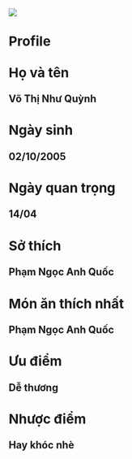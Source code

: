 
<html lang>
<head>
<title>Võ Thị Như Quỳnh</title>    
<style>
body{
font-size: 13px;
font-weight: 400;
line-height: 25px;
/* background-image:url("https://tse2.mm.bing.net/th?id=OIP.VXUO9sPsErwk2Eo9tcDr_AHaEK&pid=Api&P=0&h=220");     */
/*   background-color: ; */
}
</style>
</head>
<body>
<img src="https://scontent.xx.fbcdn.net/v/t1.15752-9/416101032_685791887076951_2192964969791800485_n.jpg?_nc_cat=104&ccb=1-7&_nc_sid=0024fc&_nc_eui2=AeH2r8XZbFbrMRGbVImY-rT360Pi-fwqpkbrQ-L5_CqmRqlMXKjop3BeWrq3dp4tzmb50Y0bR0ZPzG2ANSt3MoTn&_nc_ohc=7AEUrB_09fsQ7kNvgF16i9D&_nc_ad=z-m&_nc_cid=0&_nc_ht=scontent.xx&_nc_gid=AIdnX5Hea7wGSXl2TUzGhqK&oh=03_Q7cD1QGx5lM81ab4XFCnidF1VcspAyMMQkjFSfjHTrmM1tERIw&oe=6714DB5B" >
<h1><b>Profile</b></h1>
<h1>Họ và tên</h1>
<h2>Võ Thị Như Quỳnh</h2>
<h1>Ngày sinh</h1>
<h2>02/10/2005</h2>
<h1>Ngày quan trọng</h1>
<h2> 14/04</h2>
<h1>Sở thích</h1>
<h2> Phạm Ngọc Anh Quốc</h2>
<h1> Món ăn thích nhất</h1>
<h2> Phạm Ngọc Anh Quốc</h2>
<h1> Ưu điểm</h1>
<h2> Dễ thương</h2>
<h1> Nhược điểm</h1>
<h2> Hay khóc nhè</h2>
</body>
</html> 
